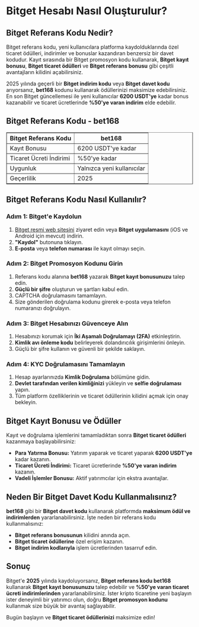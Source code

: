 <h1>Bitget Hesabı Nasıl Oluşturulur?</h1>

<h2>Bitget Referans Kodu Nedir?</h2>
<p>Bitget referans kodu, yeni kullanıcılara platforma kaydolduklarında özel ticaret ödülleri, indirimler ve bonuslar kazandıran benzersiz bir davet kodudur. Kayıt sırasında bir Bitget promosyon kodu kullanarak, <strong>Bitget kayıt bonusu</strong>, <strong>Bitget ticaret ödülleri</strong> ve <strong>Bitget referans bonusu</strong> gibi çeşitli avantajların kilidini açabilirsiniz.</p>
<p>2025 yılında geçerli bir <strong>Bitget indirim kodu</strong> veya <strong>Bitget davet kodu</strong> arıyorsanız, <strong>bet168</strong> kodunu kullanarak ödüllerinizi maksimize edebilirsiniz. En son Bitget güncellemesi ile yeni kullanıcılar <strong>6200 USDT'ye</strong> kadar bonus kazanabilir ve ticaret ücretlerinde <strong>%50'ye varan indirim</strong> elde edebilir.</p>

<h2>Bitget Referans Kodu - bet168</h2>
<table border="1">
    <tr>
        <th>Bitget Referans Kodu</th>
        <th>bet168</th>
    </tr>
    <tr>
        <td>Kayıt Bonusu</td>
        <td>6200 USDT'ye kadar</td>
    </tr>
    <tr>
        <td>Ticaret Ücreti İndirimi</td>
        <td>%50'ye kadar</td>
    </tr>
    <tr>
        <td>Uygunluk</td>
        <td>Yalnızca yeni kullanıcılar</td>
    </tr>
    <tr>
        <td>Geçerlilik</td>
        <td>2025</td>
    </tr>
</table>

<h2>Bitget Referans Kodu Nasıl Kullanılır?</h2>
<h3>Adım 1: Bitget'e Kaydolun</h3>
<ol>
    <li><a href="https://partner.bitget.com/bg/1t4kmgh9">Bitget resmi web sitesini</a> ziyaret edin veya <strong>Bitget uygulamasını</strong> (iOS ve Android için mevcut) indirin.</li>
    <li><strong>"Kaydol"</strong> butonuna tıklayın.</li>
    <li><strong>E-posta</strong> veya <strong>telefon numarası</strong> ile kayıt olmayı seçin.</li>
</ol>

<h3>Adım 2: Bitget Promosyon Kodunu Girin</h3>
<ol>
    <li>Referans kodu alanına <strong>bet168</strong> yazarak <strong>Bitget kayıt bonusunuzu</strong> talep edin.</li>
    <li><strong>Güçlü bir şifre</strong> oluşturun ve şartları kabul edin.</li>
    <li>CAPTCHA doğrulamasını tamamlayın.</li>
    <li>Size gönderilen doğrulama kodunu girerek e-posta veya telefon numaranızı doğrulayın.</li>
</ol>

<h3>Adım 3: Bitget Hesabınızı Güvenceye Alın</h3>
<ol>
    <li>Hesabınızı korumak için <strong>İki Aşamalı Doğrulamayı (2FA)</strong> etkinleştirin.</li>
    <li><strong>Kimlik avı önleme kodu</strong> belirleyerek dolandırıcılık girişimlerini önleyin.</li>
    <li>Güçlü bir şifre kullanın ve güvenli bir şekilde saklayın.</li>
</ol>

<h3>Adım 4: KYC Doğrulamasını Tamamlayın</h3>
<ol>
    <li>Hesap ayarlarınızda <strong>Kimlik Doğrulama</strong> bölümüne gidin.</li>
    <li><strong>Devlet tarafından verilen kimliğinizi</strong> yükleyin ve <strong>selfie doğrulaması</strong> yapın.</li>
    <li>Tüm platform özelliklerinin ve ticaret ödüllerinin kilidini açmak için onay bekleyin.</li>
</ol>

<h2>Bitget Kayıt Bonusu ve Ödüller</h2>
<p>Kayıt ve doğrulama işlemlerini tamamladıktan sonra <strong>Bitget ticaret ödülleri</strong> kazanmaya başlayabilirsiniz:</p>
<ul>
    <li><strong>Para Yatırma Bonusu:</strong> Yatırım yaparak ve ticaret yaparak <strong>6200 USDT'ye</strong> kadar kazanın.</li>
    <li><strong>Ticaret Ücreti İndirimi:</strong> Ticaret ücretlerinde <strong>%50'ye varan indirim</strong> kazanın.</li>
    <li><strong>Vadeli İşlemler Bonusu:</strong> Aktif yatırımcılar için ekstra avantajlar.</li>
</ul>

<h2>Neden Bir Bitget Davet Kodu Kullanmalısınız?</h2>
<p><strong>bet168</strong> gibi bir <strong>Bitget davet kodu</strong> kullanarak platformda <strong>maksimum ödül ve indirimlerden</strong> yararlanabilirsiniz. İşte neden bir referans kodu kullanmalısınız:</p>
<ul>
    <li><strong>Bitget referans bonusunun</strong> kilidini anında açın.</li>
    <li><strong>Bitget ticaret ödüllerine</strong> özel erişim kazanın.</li>
    <li><strong>Bitget indirim kodlarıyla</strong> işlem ücretlerinden tasarruf edin.</li>
</ul>

<h2>Sonuç</h2>
<p>Bitget'e <strong>2025</strong> yılında kaydoluyorsanız, <strong>Bitget referans kodu bet168</strong> kullanarak <strong>Bitget kayıt bonusunuzu</strong> talep edebilir ve <strong>%50'ye varan ticaret ücreti indirimlerinden</strong> yararlanabilirsiniz. İster kripto ticaretine yeni başlayın ister deneyimli bir yatırımcı olun, doğru <strong>Bitget promosyon kodunu</strong> kullanmak size büyük bir avantaj sağlayabilir.</p>
<p>Bugün başlayın ve <strong>Bitget ticaret ödüllerinizi</strong> maksimize edin!</p>
